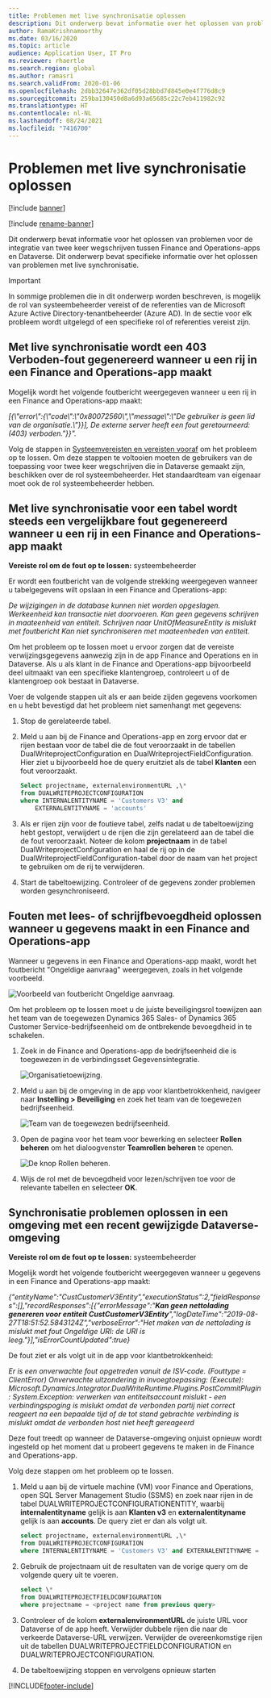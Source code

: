 ```yaml
---
title: Problemen met live synchronisatie oplossen
description: Dit onderwerp bevat informatie over het oplossen van problemen met live synchronisatie.
author: RamaKrishnamoorthy
ms.date: 03/16/2020
ms.topic: article
audience: Application User, IT Pro
ms.reviewer: rhaertle
ms.search.region: global
ms.author: ramasri
ms.search.validFrom: 2020-01-06
ms.openlocfilehash: 2dbb32647e362df05d28bbd7d845e0e4f776d8c9
ms.sourcegitcommit: 259ba130450d8a6d93a65685c22c7eb411982c92
ms.translationtype: HT
ms.contentlocale: nl-NL
ms.lasthandoff: 08/24/2021
ms.locfileid: "7416700"
---
```

# <a name="troubleshoot-live-synchronization-issues"></a>Problemen met live synchronisatie oplossen

[!include [banner](../../includes/banner.md)]

[!include [rename-banner](~/includes/cc-data-platform-banner.md)]

Dit onderwerp bevat informatie voor het oplossen van problemen voor de integratie van twee keer wegschrijven tussen Finance and Operations-apps en Dataverse. Dit onderwerp bevat specifieke informatie over het oplossen van problemen met live synchronisatie.

> [!IMPORTANT]
> In sommige problemen die in dit onderwerp worden beschreven, is mogelijk de rol van systeembeheerder vereist of de referenties van de Microsoft Azure Active Directory-tenantbeheerder (Azure AD). In de sectie voor elk probleem wordt uitgelegd of een specifieke rol of referenties vereist zijn.

## <a name="live-synchronization-throws-a-403-forbidden-error-when-you-create-a-row-in-a-finance-and-operations-app"></a>Met live synchronisatie wordt een 403 Verboden-fout gegenereerd wanneer u een rij in een Finance and Operations-app maakt

Mogelijk wordt het volgende foutbericht weergegeven wanneer u een rij in een Finance and Operations-app maakt:

*\[{\\"error\\":{\\"code\\":\\"0x80072560\\",\\"message\\":\\"De gebruiker is geen lid van de organisatie.\\"}}\], De externe server heeft een fout geretourneerd: (403) verboden."}}".*

Volg de stappen in [Systeemvereisten en vereisten vooraf](requirements-and-prerequisites.md) om het probleem op te lossen. Om deze stappen te voltooien moeten de gebruikers van de toepassing voor twee keer wegschrijven die in Dataverse gemaakt zijn, beschikken over de rol systeembeheerder. Het standaardteam van eigenaar moet ook de rol systeembeheerder hebben.

## <a name="live-synchronization-for-any-table-consistently-throws-a-similar-error-when-you-create-a-row-in-a-finance-and-operations-app"></a>Met live synchronisatie voor een tabel wordt steeds een vergelijkbare fout gegenereerd wanneer u een rij in een Finance and Operations-app maakt

**Vereiste rol om de fout op te lossen:** systeembeheerder

Er wordt een foutbericht van de volgende strekking weergegeven wanneer u tabelgegevens wilt opslaan in een Finance and Operations-app:

*De wijzigingen in de database kunnen niet worden opgeslagen. Werkeenheid kan transactie niet doorvoeren. Kan geen gegevens schrijven in maateenheid van entiteit. Schrijven naar UnitOfMeasureEntity is mislukt met foutbericht Kan niet synchroniseren met maateenheden van entiteit.*

Om het probleem op te lossen moet u ervoor zorgen dat de vereiste verwijzingsgegevens aanwezig zijn in de app Finance and Operations en in Dataverse. Als u als klant in de Finance and Operations-app bijvoorbeeld deel uitmaakt van een specifieke klantengroep, controleert u of de klantengroep ook bestaat in Dataverse.

Voer de volgende stappen uit als er aan beide zijden gegevens voorkomen en u hebt bevestigd dat het probleem niet samenhangt met gegevens:

1. Stop de gerelateerde tabel.
2. Meld u aan bij de Finance and Operations-app en zorg ervoor dat er rijen bestaan voor de tabel die de fout veroorzaakt in de tabellen DualWriteprojectConfiguration en DualWriteprojectFieldConfiguration. Hier ziet u bijvoorbeeld hoe de query eruitziet als de tabel **Klanten** een fout veroorzaakt.

    ```sql
    Select projectname, externalenvironmentURL ,\* 
    from DUALWRITEPROJECTCONFIGURATION 
    where INTERNALENTITYNAME = 'Customers V3' and
        EXTERNALENTITYNAME = 'accounts' 
    ```

3. Als er rijen zijn voor de foutieve tabel, zelfs nadat u de tabeltoewijzing hebt gestopt, verwijdert u de rijen die zijn gerelateerd aan de tabel die de fout veroorzaakt. Noteer de kolom **projectnaam** in de tabel DualWriteprojectConfiguration en haal de rij op in de DualWriteprojectFieldConfiguration-tabel door de naam van het project te gebruiken om de rij te verwijderen.
4. Start de tabeltoewijzing. Controleer of de gegevens zonder problemen worden gesynchroniseerd.

## <a name="handle-read-or-write-privilege-errors-when-you-create-data-in-a-finance-and-operations-app"></a>Fouten met lees- of schrijfbevoegdheid oplossen wanneer u gegevens maakt in een Finance and Operations-app

Wanneer u gegevens in een Finance and Operations-app maakt, wordt het foutbericht "Ongeldige aanvraag" weergegeven, zoals in het volgende voorbeeld.

![Voorbeeld van foutbericht Ongeldige aanvraag.](media/error_record_id_source.png)

Om het probleem op te lossen moet u de juiste beveiligingsrol toewijzen aan het team van de toegewezen Dynamics 365 Sales- of Dynamics 365 Customer Service-bedrijfseenheid om de ontbrekende bevoegdheid in te schakelen.

1. Zoek in de Finance and Operations-app de bedrijfseenheid die is toegewezen in de verbindingsset Gegevensintegratie.

    ![Organisatietoewijzing.](media/mapped_business_unit.png)

2. Meld u aan bij de omgeving in de app voor klantbetrokkenheid, navigeer naar **Instelling \> Beveiliging** en zoek het team van de toegewezen bedrijfseenheid.

    ![Team van de toegewezen bedrijfseenheid.](media/setting_security_page.png)

3. Open de pagina voor het team voor bewerking en selecteer **Rollen beheren** om het dialoogvenster **Teamrollen beheren** te openen.

    ![De knop Rollen beheren.](media/manage_team_roles.png)

4. Wijs de rol met de bevoegdheid voor lezen/schrijven toe voor de relevante tabellen en selecteer **OK**.

## <a name="fix-synchronization-issues-in-an-environment-that-has-a-recently-changed-dataverse-environment"></a>Synchronisatie problemen oplossen in een omgeving met een recent gewijzigde Dataverse-omgeving

**Vereiste rol om de fout op te lossen:** systeembeheerder

Mogelijk wordt het volgende foutbericht weergegeven wanneer u gegevens in een Finance and Operations-app maakt:

*{"entityName":"CustCustomerV3Entity","executionStatus":2,"fieldResponses":\[\],"recordResponses":\[{"errorMessage":"**Kan geen nettolading genereren voor entiteit CustCustomerV3Entity**","logDateTime":"2019-08-27T18:51:52.5843124Z","verboseError":"Het maken van de nettolading is mislukt met fout Ongeldige URI: de URI is leeg."}\],"isErrorCountUpdated":true}*

De fout ziet er als volgt uit in de app voor klantbetrokkenheid:

*Er is een onverwachte fout opgetreden vanuit de ISV-code. (Fouttype = ClientError) Onverwachte uitzondering in invoegtoepassing: (Execute): Microsoft.Dynamics.Integrator.DualWriteRuntime.Plugins.PostCommitPlugin: System.Exception: verwerken van entiteitsaccount mislukt - een verbindingspoging is mislukt omdat de verbonden partij niet correct reageert na een bepaalde tijd of de tot stand gebrachte verbinding is mislukt omdat de verbonden host niet heeft gereageerd*

Deze fout treedt op wanneer de Dataverse-omgeving onjuist opnieuw wordt ingesteld op het moment dat u probeert gegevens te maken in de Finance and Operations-app.

Volg deze stappen om het probleem op te lossen.

1. Meld u aan bij de virtuele machine (VM) voor Finance and Operations, open SQL Server Management Studio (SSMS) en zoek naar rijen in de tabel DUALWRITEPROJECTCONFIGURATIONENTITY, waarbij **internalentityname** gelijk is aan **Klanten v3** en **externalentityname** gelijk is aan **accounts**. De query ziet er dan als volgt uit.

    ```sql
    select projectname, externalenvironmentURL ,\* 
    from DUALWRITEPROJECTCONFIGURATION 
    where INTERNALENTITYNAME = 'Customers V3' and EXTERNALENTITYNAME = 'accounts'
    ```

2. Gebruik de projectnaam uit de resultaten van de vorige query om de volgende query uit te voeren.

    ```sql
    select \* 
    from DUALWRITEPROJECTFIELDCONFIGURATION 
    where projectname = <project name from previous query>
    ```

3. Controleer of de kolom **externalenvironmentURL** de juiste URL voor Dataverse of de app heeft. Verwijder dubbele rijen die naar de verkeerde Dataverse-URL verwijzen. Verwijder de overeenkomstige rijen uit de tabellen DUALWRITEPROJECTFIELDCONFIGURATION en DUALWRITEPROJECTCONFIGURATION.
4. De tabeltoewijzing stoppen en vervolgens opnieuw starten

[!INCLUDE[footer-include](../../../../includes/footer-banner.md)]
